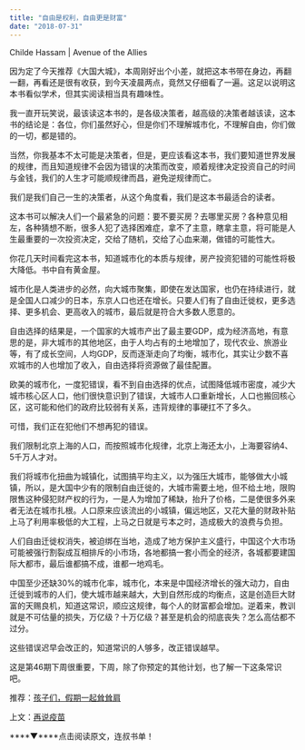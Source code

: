 ```yaml
---
title: "自由是权利，自由更是财富"
date: "2018-07-31"
---
```


Childe Hassam | Avenue of the Allies

因为定了今天推荐《大国大城》，本周刚好出个小差，就把这本书带在身边，再翻一翻，再看还是很有收获，到今天凌晨两点，竟然又仔细看了一遍。这足以说明这本书看似学术，但其实阅读相当具有趣味性。

我一直开玩笑说，最该读这本书的，是各级决策者，越高级的决策者越该读，这本书的结论是：各位，你们虽然好心，但是你们不理解城市化，不理解自由，你们做的一切，都是错的。

当然，你我基本不太可能是决策者，但是，更应该看这本书，我们要知道世界发展的规律，而且知道规律不会因为错误的决策而改变，顺着规律决定投资自己的时间与金钱，我们的人生才可能顺规律而昌，避免逆规律而亡。

我们是我们自己一生的决策者，从这个角度看，我们是这本书最适合的读者。

这本书可以解决人们一个最紧急的问题：要不要买房？去哪里买房？各种意见相左，各种猜想不断，很多人犯了选择困难症，拿不了主意，瞎拿主意，将可能是人生最重要的一次投资决定，交给了随机，交给了心血来潮，做错的可能性大。

你花几天时间看完这本书，知道城市化的本质与规律，房产投资犯错的可能性将极大降低。书中自有黄金屋。

城市化是人类进步的必然，向大城市聚集，即使在发达国家，也仍在持续进行，就是全国人口减少的日本，东京人口也还在增长。只要人们有了自由迁徙权，更多选择、更多机会、更高收入的城市，最后就是符合大多数人愿意的。

自由选择的结果是，一个国家的大城市产出了最主要GDP，成为经济高地，有意思的是，非大城市的其他地区，由于人均占有的土地增加了，现代农业、旅游业等，有了成长空间，人均GDP，反而逐渐走向了均衡，城市化，其实让少数不喜欢城市的人也增加了收入，自由选择将资源做了最佳配置。

欧美的城市化，一度犯错误，看不到自由选择的优点，试图降低城市密度，减少大城市核心区人口，他们很快意识到了错误，大城市人口重新增长，人口也搬回核心区，这可能和他们的政府比较弱有关系，违背规律的事硬扛不了多久。

可惜，我们正在犯他们不想再犯的错误。

我们限制北京上海的人口，而按照城市化规律，北京上海还太小，上海要容纳4、5千万人才对。

我们将城市化扭曲为城镇化，试图搞平均主义，以为强压大城市，能够做大小城镇，所以，是大国中少有的限制自由迁徙的，大城市需要土地，但不给土地，限购限售这种侵犯财产权的行为，一是人为增加了稀缺，抬升了价格，二是使很多外来者无法在城市扎根。人口原来应该流出的小城镇，偏远地区，又花大量的财政补贴上马了利用率极低的大工程，上马之日就是亏本之时，造成极大的浪费与负担。

人们自由迁徙权消失，被迫绑在当地，造成了地方保护主义盛行，中国这个大市场可能被强行割裂成互相排斥的小市场，各地都搞一套小而全的经济，各城都要建国际大都市，最后谁都搞不成，谁都一地鸡毛。

中国至少还缺30%的城市化率，城市化，本来是中国经济增长的强大动力，自由迁徙到城市的人们，使大城市越来越大，大到自然形成的均衡点，这是创造巨大财富的天赐良机，知道这常识，顺应这规律，每个人的财富都会增加。逆着来，教训就是不可估量的损失，万亿级？十万亿级？甚至是机会的彻底丧失？怎么高估都不过分。

这些错误迟早会改正的，知道常识的人够多，改正错误越早。

这是第46期下周很重要，下周，除了你预定的其他计划，也了解一下这条常识吧。

推荐：[孩子们，假期一起耸耸肩](http://mp.weixin.qq.com/s?__biz=MjM5NDU0Mjk2MQ==&mid=2651629499&idx=1&sn=c69cc2275e269afb1df7c67d57f01f37&chksm=bd7e23a58a09aab3261912ce2a47ceeb8c3d6ea6169ade0a630e4928350ef3bf93a2a8b5adfa&scene=21#wechat_redirect)

上文：[再说疫苗](http://mp.weixin.qq.com/s?__biz=MjM5NDU0Mjk2MQ==&mid=2651629683&idx=1&sn=4a904526af7f80cf0f22fc3080be1f3e&chksm=bd7e2c6d8a09a57b22f7cb533f0557a8139d2a254f14148ba1df654cad100d55398c73b35da8&scene=21#wechat_redirect)

****▼****点击阅读原文，连叔书单！
